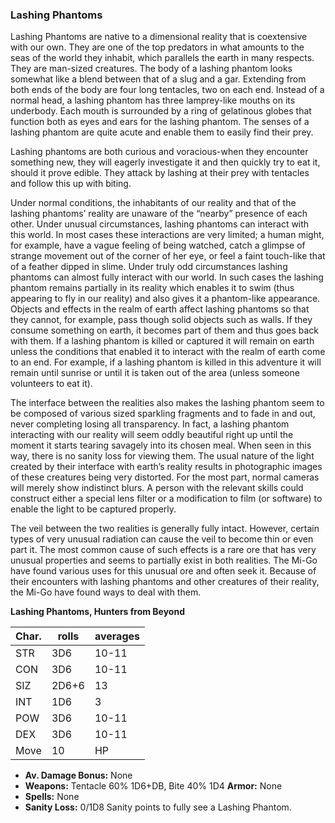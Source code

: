 ### Lashing Phantoms

Lashing Phantoms are native to a dimensional reality that is coextensive with our own. They are one of the top predators in what amounts to the seas of the world they inhabit, which parallels the earth in many respects. They are man-sized creatures. The body of a lashing phantom looks somewhat like a blend between that of a slug and a gar. Extending from both ends of the body are four long tentacles, two on each end. Instead of a normal head, a lashing phantom has three lamprey-like mouths on its underbody. Each mouth is surrounded by a ring of gelatinous globes that function both as eyes and ears for the lashing phantom. The senses of a lashing phantom are quite acute and enable them to easily find their prey.

Lashing phantoms are both curious and voracious-when they encounter something new, they will eagerly investigate it and then quickly try to eat it, should it prove edible. They attack by lashing at their prey with tentacles and follow this up with biting.

Under normal conditions, the inhabitants of our reality and that of the lashing phantoms’ reality are unaware of the “nearby” presence of each other. Under unusual circumstances, lashing phantoms can interact with this world. In most cases these interactions are very limited; a human might, for example, have a vague feeling of being watched, catch a glimpse of strange movement out of the corner of her eye, or feel a faint touch-like that of a feather dipped in slime. Under truly odd circumstances lashing phantoms can almost fully interact with our world. In such cases the lashing phantom remains partially in its reality which enables it to swim (thus appearing to fly in our reality) and also gives it a phantom-like appearance. Objects and effects in the realm of earth affect lashing phantoms so that they cannot, for example, pass though solid objects such as walls. If they consume something on earth, it becomes part of them and thus goes back with them. If a lashing phantom is killed or captured it will remain on earth unless the conditions that enabled it to interact with the realm of earth come to an end. For example, if a lashing phantom is killed in this adventure it will remain until sunrise or until it is taken out of the area (unless someone volunteers to eat it).

The interface between the realities also makes the lashing phantom seem to be composed of various sized sparkling fragments and to fade in and out, never completing losing all transparency. In fact, a lashing phantom interacting with our reality will seem oddly beautiful right up until the moment it starts tearing savagely into its chosen meal. When seen in this way, there is no sanity loss for viewing them. The usual nature of the light created by their interface with earth’s reality results in photographic images of these creatures being very distorted. For the most part, normal cameras will merely show indistinct blurs. A person with the relevant skills could construct either a special lens filter or a modification to film (or software) to enable the light to be captured properly.

The veil between the two realities is generally fully intact. However, certain types of very unusual radiation can cause the veil to become thin or even part it. The most common cause of such effects is a rare ore that has very unusual properties and seems to partially exist in both realities. The Mi-Go have found various uses for this unusual ore and often seek it. Because of their encounters with lashing phantoms and other creatures of their reality, the Mi-Go have found ways to deal with them.

**Lashing Phantoms, Hunters from Beyond**

| Char. | rolls | averages |
|-------|-------|----------|
| STR   | 3D6   | 10-11    |
| CON   | 3D6   | 10-11    |
| SIZ   | 2D6+6 | 13       |
| INT   | 1D6   | 3        |
| POW   | 3D6   | 10-11    |
| DEX   | 3D6   | 10-11    |
| Move  | 10    | HP       |

- **Av. Damage Bonus:** None
- **Weapons:** Tentacle 60% 1D6+DB, Bite 40% 1D4 **Armor:** None
- **Spells:** None
- **Sanity Loss:** 0/1D8 Sanity points to fully see a Lashing Phantom.
